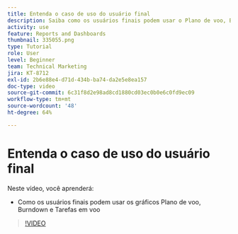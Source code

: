 ```yaml
---
title: Entenda o caso de uso do usuário final
description: Saiba como os usuários finais podem usar o Plano de voo, Burndown e Tarefas em gráficos de voo, em [!UICONTROL Analítica aprimorada].
activity: use
feature: Reports and Dashboards
thumbnail: 335055.png
type: Tutorial
role: User
level: Beginner
team: Technical Marketing
jira: KT-8712
exl-id: 2b6e88e4-d71d-434b-ba74-da2e5e8ea157
doc-type: video
source-git-commit: 6c31f8d2e98ad8cd1880cd03ec0b0e6c0fd9ec09
workflow-type: tm+mt
source-wordcount: '48'
ht-degree: 64%

---
```


# Entenda o caso de uso do usuário final

Neste vídeo, você aprenderá:

* Como os usuários finais podem usar os gráficos Plano de voo, Burndown e Tarefas em voo

>[!VIDEO](https://video.tv.adobe.com/v/335055/?quality=12&learn=on)
